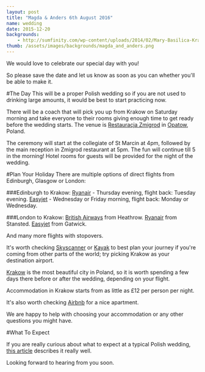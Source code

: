 ```yaml
---
layout: post
title: "Magda & Anders 6th August 2016"
name: wedding
date: 2015-12-20
backgrounds:
    - http://sumfinity.com/wp-content/uploads/2014/02/Mary-Basilica-Krakow.jpg
thumb: /assets/images/backgrounds/magda_and_anders.png
---
```


We would love to celebrate our special day with you!

So please save the date and let us know as soon as you can whether you'll be able to make it.

#The Day
This will be a proper Polish wedding so if you are not used to drinking large amounts, it would be best to start practicing now.

There will be a coach that will pick you up from Krakow on Saturday morning and take everyone to their rooms giving enough time to get ready before the wedding starts. The venue is [Restauracja Zmigrod] in [Opatow], Poland.

The ceremony will start at the collegiate of St Marcin at 4pm, followed by the main reception in Zmigrod restaurant at 5pm. The fun will continue till 5 in the morning! Hotel rooms for guests will be provided for the night of the wedding.


#Plan Your Holiday
There are multiple options of direct flights from Edinburgh, Glasgow or London:

###Edinburgh to Krakow:
[Ryanair] - Thursday evening, flight back: Tuesday evening.
[Easyjet] - Wednesday or Friday morning, flight back: Monday or Wednesday.

###London to Krakow:
[British Airways] from Heathrow.
[Ryanair] from Stansted.
[Easyjet] from Gatwick.

And many more flights with stopovers.

It's worth checking [Skyscanner] or [Kayak] to best plan your journey if you're coming from other parts of the world; try picking Krakow as your destination airport.

[Krakow] is the most beautiful city in Poland, so it is worth spending a few days there before or after the wedding, depending on your flight.

Accommodation in Krakow starts from as little as £12 per person per night.

It's also worth checking [Airbnb] for a nice apartment.

We are happy to help with choosing your accommodation or any other questions you might have.

#What To Expect

If you are really curious about what to expect at a typical Polish wedding, [this article] describes it really well.

Looking forward to hearing from you soon.

[Restauracja Zmigrod]:http://www.zmigrod.com/index.php?option=com_content&view=article&id=3&Itemid=3
[Opatow]: https://en.m.wikipedia.org/wiki/Opatów
[this article]: http://culture.pl/en/article/a-foreigners-guide-to-polish-weddings
[Ryanair]:https://www.ryanair.com/gb/en/
[Easyjet]:http://www.easyjet.com/en/
[British Airways]:http://www.britishairways.com/travel/home/public/en_gb
[Skyscanner]:http://www.skyscanner.net/
[Kayak]:http://www.kayak.co.uk/
[Krakow]:https://en.wikipedia.org/wiki/Krak%C3%B3w
[Airbnb]:https://www.airbnb.co.uk/
